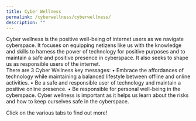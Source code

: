 ```yaml
---
title: Cyber Wellness
permalink: /cyberwellness/cyberwellness/
description: ""
---
```

Cyber wellness is the positive well-being of internet users as we navigate cyberspace. It focuses on equipping netizens like us with the knowledge and skills to harness the power of technology for positive purposes and to maintain a safe and positive presence in cyberspace. It also seeks to shape us as responsible users of the internet.<br>
There are 3 Cyber Wellness key messages:
•	Embrace the affordances of technology while maintaining a balanced lifestyle between offline and online activities.
•	Be a safe and responsible user of technology and maintain a positive online presence.
•	Be responsible for personal well-being in the cyberspace.
Cyber wellness is important as it helps us learn about the risks and how to keep ourselves safe in the cyberspace.

Click on the various tabs to find out more!
